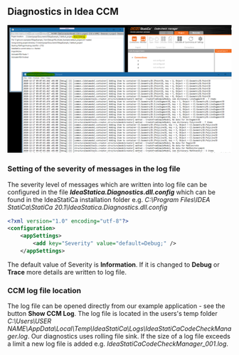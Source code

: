 ## Diagnostics in Idea CCM ##

![CCM Diagnostics](../Images/ccm-diagnostics.png)

### Setting of the severity of messages in the log file ###
The severity level of messages which are written into log file can be configured in the file **_IdeaStatica.Diagnostics.dll.config_** which can be found in the IdeaStatiCa installation folder e.g. _C:\Program Files\IDEA StatiCa\StatiCa 20.1\IdeaStatica.Diagnostics.dll.config_

```xml
<?xml version="1.0" encoding="utf-8"?>
<configuration>
	<appSettings>
		<add key="Severity" value="default=Debug;" />
	</appSettings>
```

The default value of Severity is **Information**. If it is changed to **Debug** or **Trace** more details are written to log file.

### CCM log file location ###

The log file can be opened directly from our example application - see the button **Show CCM Log**. The log file is located in the users's temp folder _C:\Users\USER NAME\AppData\Local\Temp\IdeaStatiCa\Logs\IdeaStatiCaCodeCheckManager.log_. Our diagnostics uses rolling file sink. If the size of a log file exceeds a limit a new log file is added e.g. _IdeaStatiCaCodeCheckManager_001.log_.

